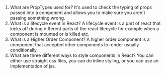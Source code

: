 1.  What are PropTypes used for?
It's used to check the typing of props passed into a component and allows you to make sure you aren't passing something wrong.
1.  What is a lifecycle event in React?
A lifecycle event is a part of react that kicks off during different parts of the react lifecycle for example when a component is mounted or is killed etc.
1.  What is a Higher Order Component?
A higher order component is a component that accepted other components to render usually conditionally.
1.  What are three different ways to style components in React?
You can either use straight css files, you can do inline styling, or you can use an implementation of jss.
